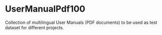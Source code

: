 # UserManualPdf100
Collection of multilingual User Manuals (PDF documents) to be used as test dataset for different projects.
